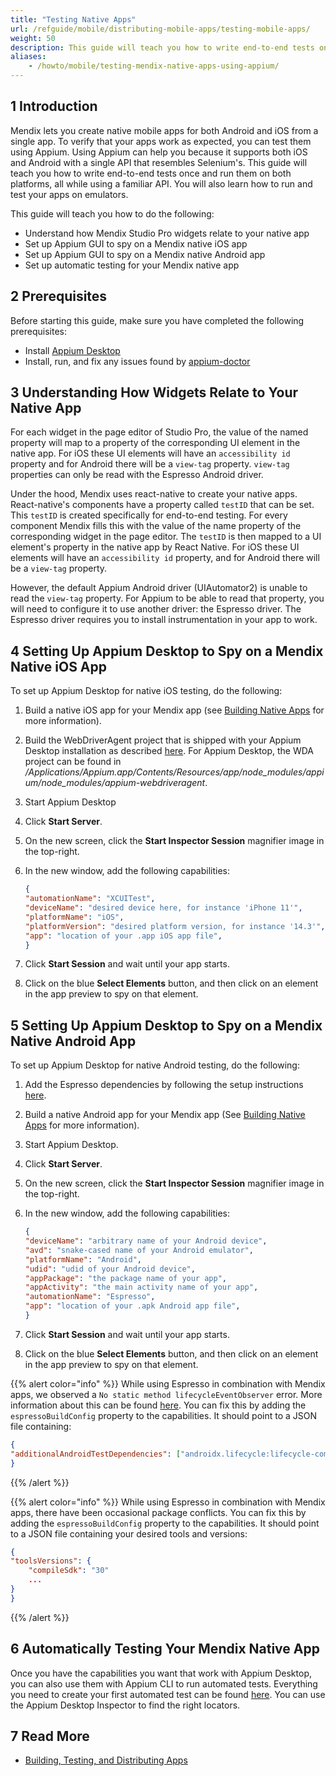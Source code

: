 ```yaml
---
title: "Testing Native Apps"
url: /refguide/mobile/distributing-mobile-apps/testing-mobile-apps/
weight: 50
description: This guide will teach you how to write end-to-end tests once and run them on both platforms using Appium.
aliases:
    - /howto/mobile/testing-mendix-native-apps-using-appium/
---
```


## 1 Introduction

Mendix lets you create native mobile apps for both Android and iOS from a single app. To verify that your apps work as expected, you can test them using Appium. Using Appium can help you because it supports both iOS and Android with a single API that resembles Selenium's. This guide will teach you how to write end-to-end tests once and run them on both platforms, all while using a familiar API. You will also learn how to run and test your apps on emulators.

This guide will teach you how to do the following:

* Understand how Mendix Studio Pro widgets relate to your native app
* Set up Appium GUI to spy on a Mendix native iOS app
* Set up Appium GUI to spy on a Mendix native Android app
* Set up automatic testing for your Mendix native app

## 2 Prerequisites

Before starting this guide, make sure you have completed the following prerequisites:

* Install [Appium Desktop](https://github.com/appium/appium-desktop)
* Install, run, and fix any issues found by [appium-doctor](https://github.com/appium/appium-doctor)

## 3 Understanding How Widgets Relate to Your Native App

For each widget in the page editor of Studio Pro, the value of the named property will map to a property of the corresponding UI element in the native app. For iOS these UI elements will have an `accessibility id` property and for Android there will be a `view-tag` property. `view-tag` properties can only be read with the Espresso Android driver.

Under the hood, Mendix uses react-native to create your native apps. React-native's components have a property called `testID` that can be set. This `testID` is created specifically for end-to-end testing. For every component Mendix fills this with the value of the name property of the corresponding widget in the page editor. The `testID` is then mapped to a UI element's property in the native app by React Native. For iOS these UI elements will have an `accessibility id` property, and for Android there will be a `view-tag` property.

However, the default Appium Android driver (UIAutomator2) is unable to read the `view-tag` property. For Appium to be able to read that property, you will need to configure it to use another driver: the Espresso driver. The Espresso driver requires you to install instrumentation in your app to work.

## 4 Setting Up Appium Desktop to Spy on a Mendix Native iOS App

To set up Appium Desktop for native iOS testing, do the following:

1. Build a native iOS app for your Mendix app (see [Building Native Apps](/refguide/mobile/distributing-mobile-apps/building-native-apps/) for more information).
1. Build the WebDriverAgent project that is shipped with your Appium Desktop installation as described [here](http://appium.io/docs/en/advanced-concepts/wda-custom-server/). For Appium Desktop, the WDA project can be found in */Applications/Appium.app/Contents/Resources/app/node_modules/appium/node_modules/appium-webdriveragent*.
1. Start Appium Desktop
1. Click **Start Server**.
1. On the new screen, click the **Start Inspector Session** magnifier image in the top-right.
1. In the new window, add the following capabilities:

    ```json
    {
    "automationName": "XCUITest",
    "deviceName": "desired device here, for instance 'iPhone 11'",
    "platformName": "iOS",
    "platformVersion": "desired platform version, for instance '14.3'",
    "app": "location of your .app iOS app file",
    }
    ```

1. Click **Start Session** and wait until your app starts.
1. Click on the blue **Select Elements** button, and then click on an element in the app preview to spy on that element.

## 5 Setting Up Appium Desktop to Spy on a Mendix Native Android App

To set up Appium Desktop for native Android testing, do the following:

1. Add the Espresso dependencies by following the setup instructions [here](https://developer.android.com/training/testing/espresso/setup).
1. Build a native Android app for your Mendix app (See [Building Native Apps](/refguide/mobile/distributing-mobile-apps/building-native-apps/) for more information).
1. Start Appium Desktop.
1. Click **Start Server**.
1. On the new screen, click the **Start Inspector Session** magnifier image in the top-right.
1. In the new window, add the following capabilities:

    ```json
    {
    "deviceName": "arbitrary name of your Android device",
    "avd": "snake-cased name of your Android emulator",
    "platformName": "Android",
    "udid": "udid of your Android device",
    "appPackage": "the package name of your app",
    "appActivity": "the main activity name of your app",
    "automationName": "Espresso",
    "app": "location of your .apk Android app file",
    }
    ```

1. Click **Start Session** and wait until your app starts.

1. Click on the blue **Select Elements** button, and then click on an element in the app preview to spy on that element.

{{% alert color="info" %}}
While using Espresso in combination with Mendix apps, we observed a `No static method lifecycleEventObserver` error. More information about this can be found [here](https://github.com/appium/appium-espresso-driver/issues/639). You can fix this by adding the `espressoBuildConfig` property to the capabilities. It should point to a JSON file containing:

```json
{
"additionalAndroidTestDependencies": ["androidx.lifecycle:lifecycle-common:2.2.0"]
}
```

{{% /alert %}}

{{% alert color="info" %}}
While using Espresso in combination with Mendix apps, there have been occasional package conflicts. You can fix this by adding the `espressoBuildConfig` property to the capabilities. It should point to a JSON file containing your desired tools and versions:

```json
{
"toolsVersions": {
    "compileSdk": "30"
    ...
}
}
```

{{% /alert %}}

## 6 Automatically Testing Your Mendix Native App

Once you have the capabilities you want that work with Appium Desktop, you can also use them with Appium CLI to run automated tests. Everything you need to create your first automated test can be found [here](http://appium.io/docs/en/about-appium/getting-started/?lang=en). You can use the Appium Desktop Inspector to find the right locators.

## 7 Read More

* [Building, Testing, and Distributing Apps](/refguide/mobile/distributing-mobile-apps/)
